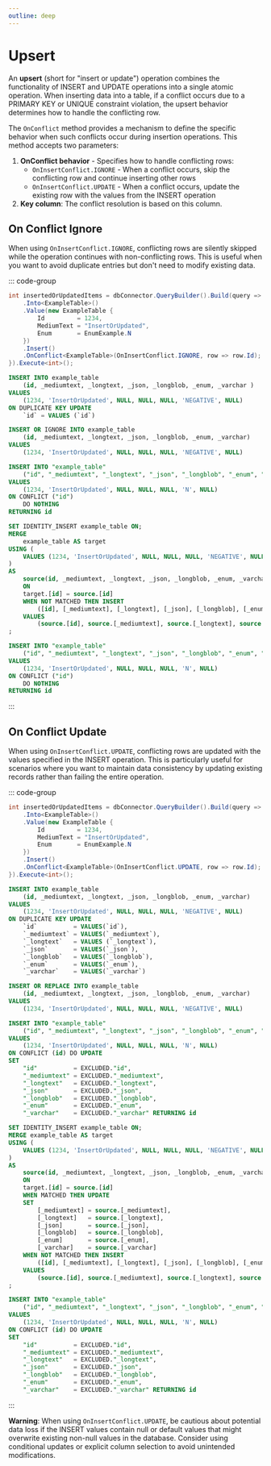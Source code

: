 ```yaml
---
outline: deep
---
```


# Upsert

An **upsert** (short for "insert or update") operation combines the functionality of INSERT and UPDATE operations into a single atomic operation. When inserting data into a table, if a conflict occurs due to a PRIMARY KEY or UNIQUE constraint violation, the upsert behavior determines how to handle the conflicting row.

The `OnConflict` method provides a mechanism to define the specific behavior when such conflicts occur during insertion operations. This method accepts two parameters:

1. **OnConflict behavior** - Specifies how to handle conflicting rows:
   - `OnInsertConflict.IGNORE` - When a conflict occurs, skip the conflicting row and continue inserting other rows
   - `OnInsertConflict.UPDATE` - When a conflict occurs, update the existing row with the values from the INSERT operation
2. **Key column**: The conflict resolution is based on this column.

## On Conflict Ignore

When using `OnInsertConflict.IGNORE`, conflicting rows are silently skipped while the operation continues with non-conflicting rows. This is useful when you want to avoid duplicate entries but don't need to modify existing data.

::: code-group
```csharp [C#]
int insertedOrUpdatedItems = dbConnector.QueryBuilder().Build(query => { query
    .Into<ExampleTable>()
    .Value(new ExampleTable {
        Id         = 1234,
        MediumText = "InsertOrUpdated",
        Enum       = EnumExample.N
    })
    .Insert()
    .OnConflict<ExampleTable>(OnInsertConflict.IGNORE, row => row.Id);
}).Execute<int>();
```

```sql [MySQL]
INSERT INTO example_table 
    (id, _mediumtext, _longtext, _json, _longblob, _enum, _varchar )
VALUES
    (1234, 'InsertOrUpdated', NULL, NULL, NULL, 'NEGATIVE', NULL) 
ON DUPLICATE KEY UPDATE 
    `id` = VALUES (`id`)
```

```sql [SQLite]
INSERT OR IGNORE INTO example_table 
    (id, _mediumtext, _longtext, _json, _longblob, _enum, _varchar)
VALUES
    (1234, 'InsertOrUpdated', NULL, NULL, NULL, 'NEGATIVE', NULL)
```

```sql [PostgreSQL]
INSERT INTO "example_table" 
    ("id", "_mediumtext", "_longtext", "_json", "_longblob", "_enum", "_varchar")
VALUES
    (1234, 'InsertOrUpdated', NULL, NULL, NULL, 'N', NULL) 
ON CONFLICT ("id") 
    DO NOTHING 
RETURNING id
```

```sql [MSSQL]
SET IDENTITY_INSERT example_table ON;
MERGE 
	example_table AS target 
USING (
	VALUES (1234, 'InsertOrUpdated', NULL, NULL, NULL, 'NEGATIVE', NULL)
) 
AS 
	source(id, _mediumtext, _longtext, _json, _longblob, _enum, _varchar)
	ON 
	target.[id] = source.[id] 
	WHEN NOT MATCHED THEN INSERT 
        ([id], [_mediumtext], [_longtext], [_json], [_longblob], [_enum], [_varchar])
    VALUES 
        (source.[id], source.[_mediumtext], source.[_longtext], source.[_json], source.[_longblob], source.[_enum], source.[_varchar])
;
```

```sql [DuckDB]
INSERT INTO "example_table" 
    ("id", "_mediumtext", "_longtext", "_json", "_longblob", "_enum", "_varchar")
VALUES
    (1234, 'InsertOrUpdated', NULL, NULL, NULL, 'N', NULL) 
ON CONFLICT ("id") 
    DO NOTHING 
RETURNING id
```
:::

## On Conflict Update

When using `OnInsertConflict.UPDATE`, conflicting rows are updated with the values specified in the INSERT operation. This is particularly useful for scenarios where you want to maintain data consistency by updating existing records rather than failing the entire operation.

::: code-group
```csharp [C#]
int insertedOrUpdatedItems = dbConnector.QueryBuilder().Build(query => { query
    .Into<ExampleTable>()
    .Value(new ExampleTable {
        Id         = 1234,
        MediumText = "InsertOrUpdated",
        Enum       = EnumExample.N
    })
    .Insert()
    .OnConflict<ExampleTable>(OnInsertConflict.UPDATE, row => row.Id);
}).Execute<int>();
```


```sql [MySQL]
INSERT INTO example_table
    (id, _mediumtext, _longtext, _json, _longblob, _enum, _varchar)
VALUES
    (1234, 'InsertOrUpdated', NULL, NULL, NULL, 'NEGATIVE', NULL)
ON DUPLICATE KEY UPDATE 
    `id`          = VALUES(`id`),
    `_mediumtext` = VALUES(`_mediumtext`),
    `_longtext`   = VALUES (`_longtext`),
    `_json`       = VALUES(`_json`),
    `_longblob`   = VALUES(`_longblob`),
    `_enum`       = VALUES(`_enum`),
    `_varchar`    = VALUES(`_varchar`)
```

```sql [SQLite]
INSERT OR REPLACE INTO example_table 
    (id, _mediumtext, _longtext, _json, _longblob, _enum, _varchar)
VALUES
    (1234, 'InsertOrUpdated', NULL, NULL, NULL, 'NEGATIVE', NULL)
```

```sql [PostgreSQL]
INSERT INTO "example_table" 
    ("id", "_mediumtext", "_longtext", "_json", "_longblob", "_enum", "_varchar")
VALUES
    (1234, 'InsertOrUpdated', NULL, NULL, NULL, 'N', NULL)
ON CONFLICT (id) DO UPDATE
SET
    "id"          = EXCLUDED."id",
    "_mediumtext" = EXCLUDED."_mediumtext",
    "_longtext"   = EXCLUDED."_longtext",
    "_json"       = EXCLUDED."_json",
    "_longblob"   = EXCLUDED."_longblob",
    "_enum"       = EXCLUDED."_enum",
    "_varchar"    = EXCLUDED."_varchar" RETURNING id
```

```sql [MSSQL]
SET IDENTITY_INSERT example_table ON;
MERGE example_table AS target 
USING (
	VALUES (1234, 'InsertOrUpdated', NULL, NULL, NULL, 'NEGATIVE', NULL)
) 
AS 
    source(id, _mediumtext, _longtext, _json, _longblob, _enum, _varchar) 
    ON
    target.[id] = source.[id]
    WHEN MATCHED THEN UPDATE
    SET
	    [_mediumtext] = source.[_mediumtext],
	    [_longtext]   = source.[_longtext],
	    [_json]       = source.[_json],
	    [_longblob]   = source.[_longblob],
	    [_enum]       = source.[_enum],
	    [_varchar]    = source.[_varchar] 
    WHEN NOT MATCHED THEN INSERT 
        ([id], [_mediumtext], [_longtext], [_json], [_longblob], [_enum], [_varchar])
    VALUES
	    (source.[id], source.[_mediumtext], source.[_longtext], source.[_json], source.[_longblob], source.[_enum], source.[_varchar])
;
```

```sql [DuckDB]
INSERT INTO "example_table" 
    ("id", "_mediumtext", "_longtext", "_json", "_longblob", "_enum", "_varchar")
VALUES
    (1234, 'InsertOrUpdated', NULL, NULL, NULL, 'N', NULL)
ON CONFLICT (id) DO UPDATE
SET
    "id"          = EXCLUDED."id",
    "_mediumtext" = EXCLUDED."_mediumtext",
    "_longtext"   = EXCLUDED."_longtext",
    "_json"       = EXCLUDED."_json",
    "_longblob"   = EXCLUDED."_longblob",
    "_enum"       = EXCLUDED."_enum",
    "_varchar"    = EXCLUDED."_varchar" RETURNING id
```
:::

**Warning**: When using `OnInsertConflict.UPDATE`, be cautious about potential data loss if the INSERT values contain null or default values that might overwrite existing non-null values in the database. Consider using conditional updates or explicit column selection to avoid unintended modifications.

